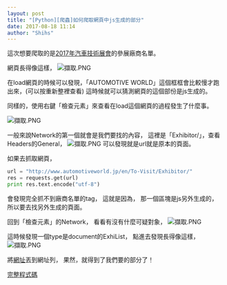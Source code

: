 ```yaml
---
layout: post
title: "[Python][爬蟲]如何爬取網頁中js生成的部分"
date: 2017-08-18 11:14
author: "Shihs"
---
```


這次想要爬取的是[2017年汽車技術展會](http://www.automotiveworld.jp/en/To-Visit/Exhibitor/)的參展廠商名單。


網頁長得像這樣，
![擷取.PNG](http://user-image.logdown.io/user/13067/blog/12306/post/2185818/nYLZLEUgSQKEr6NcE1lI_%E6%93%B7%E5%8F%96.PNG)

在load網頁的時候可以發現，「AUTOMOTIVE WORLD」這個框框會比較慢才跑出來，(可以按重新整裡查看)
這時候就可以猜測網頁的這個部份是js生成的。

同樣的，使用右鍵「檢查元素」來查看在load這個網頁的過程發生了什麼事。 

![擷取.PNG](http://user-image.logdown.io/user/13067/blog/12306/post/2185818/larcwggRn6FbWCLYL1rA_%E6%93%B7%E5%8F%96.PNG)

一般來說Network的第一個就會是我們要找的內容，
這裡是「Exhibitor/」，查看Headers的General，
![擷取.PNG](http://user-image.logdown.io/user/13067/blog/12306/post/2185818/QUmMTlxTwmt8yAQAVlxb_%E6%93%B7%E5%8F%96.PNG)
可以發現就是url就是原本的頁面。

如果去抓取網頁，
```python
url = "http://www.automotiveworld.jp/en/To-Visit/Exhibitor/"
res = requests.get(url)
print res.text.encode("utf-8")
```
會發現完全抓不到廠商名單的tag，
這就是因為，
那一個區塊是js另外生成的，
所以要去找另外生成的頁面。

回到「檢查元素」的Network，
看看有沒有什麼可疑對象，
![擷取.PNG](http://user-image.logdown.io/user/13067/blog/12306/post/2185818/YHWc9omST2SYb4hBRXmF_%E6%93%B7%E5%8F%96.PNG)

這時候發現一個type是document的ExhiList，
點進去發現長得像這樣，
![擷取.PNG](http://user-image.logdown.io/user/13067/blog/12306/post/2185818/Yg3xAxdQAaq1yslM19XG_%E6%93%B7%E5%8F%96.PNG)

將[網址](http://jan2017.tems-system.com/ExhiSearch/AUTO/eng/ExhiList)丟到網址列，
果然，就得到了我們要的部分了！


[完整程式碼](https://github.com/shihs/crawlers/tree/master/2017%E5%B9%B4%E6%B1%BD%E8%BB%8A%E6%8A%80%E8%A1%93%E5%B1%95%E6%9C%83)








